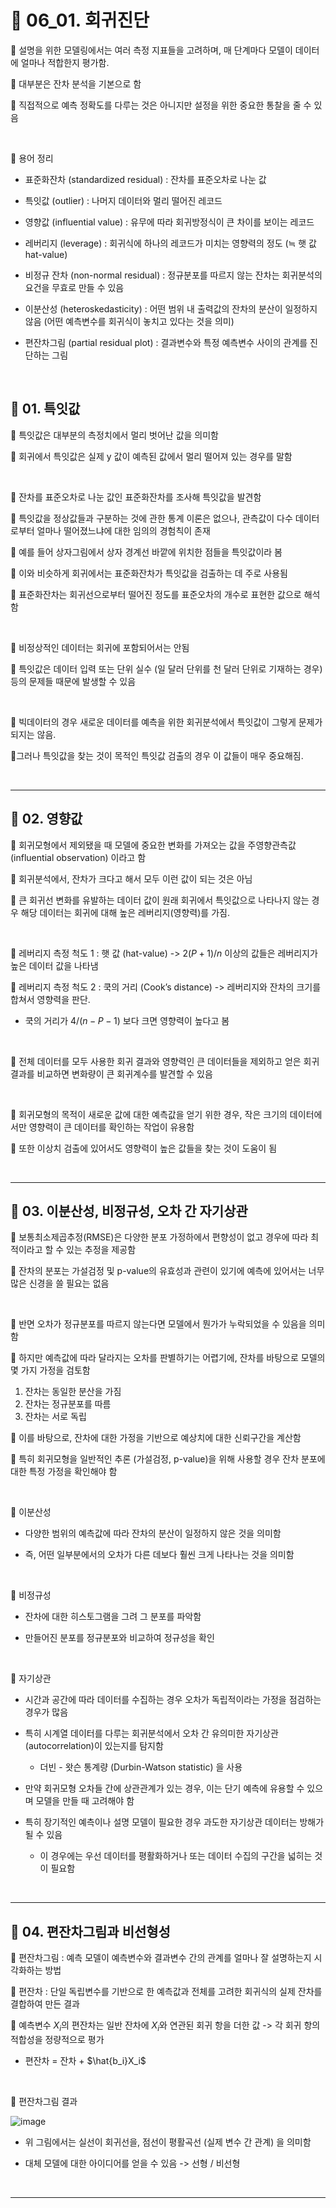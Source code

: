 # 🎰 06_01. 회귀진단  

🎲 설명을 위한 모델링에서는 여러 측정 지표들을 고려하며, 매 단계마다 모델이 데이터에 얼마나 적합한지 평가함.  

🎲 대부분은 잔차 분석을 기본으로 함  

🎲 직접적으로 예측 정확도를 다루는 것은 아니지만 설정을 위한 중요한 통찰을 줄 수 있음  

<br>  


🎲 용어 정리  

- 표준화잔차 (standardized residual) : 잔차를 표준오차로 나눈 값  
   
- 특잇값 (outlier) : 나머지 데이터와 멀리 떨어진 레코드  
   
- 영향값 (influential value) : 유무에 따라 회귀방정식이 큰 차이를 보이는 레코드  
   
- 레버리지 (leverage) : 회귀식에 하나의 레코드가 미치는 영향력의 정도 (≒ 햇 값 hat-value)  
   
- 비정규 잔차 (non-normal residual) : 정규분포를 따르지 않는 잔차는 회귀분석의 요건을 무효로 만들 수 있음  
   
- 이분산성 (heteroskedasticity) : 어떤 범위 내 출력값의 잔차의 분산이 일정하지 않음 (어떤 예측변수를 회귀식이 놓치고 있다는 것을 의미)  
   
- 편잔차그림 (partial residual plot) : 결과변수와 특정 예측변수 사이의 관계를 진단하는 그림  
   
<br>  

## 🎰 01. 특잇값  

🎲 특잇값은 대부분의 측정치에서 멀리 벗어난 값을 의미함  

🎲 회귀에서 특잇값은 실제 y 값이 예측된 값에서 멀리 떨어져 있는 경우를 말함   

<br>  

🎲 잔차를 표준오차로 나눈 값인 표준화잔차를 조사해 특잇값을 발견함  

🎲 특잇값을 정상값들과 구분하는 것에 관한 통계 이론은 없으나, 관측값이 다수 데이터로부터 얼마나 떨어졌느냐에 대한 임의의 경험칙이 존재  

🎲 예를 들어 상자그림에서 상자 경계선 바깥에 위치한 점들을 특잇값이라 봄  

🎲 이와 비슷하게 회귀에서는 표준화잔차가 특잇값을 검출하는 데 주로 사용됨  

🎲 표준화잔차는 회귀선으로부터 떨어진 정도를 표준오차의 개수로 표현한 값으로 해석함  

<br>  

🎲 비정상적인 데이터는 회귀에 포함되어서는 안됨  

🎲 특잇값은 데이터 입력 또는 단위 실수 (일 달러 단위를 천 달러 단위로 기재하는 경우) 등의 문제들 때문에 발생할 수 있음  

<br>  


🎲 빅데이터의 경우 새로운 데이터를 예측을 위한 회귀분석에서 특잇값이 그렇게 문제가 되지는 않음.  

🎲그러나 특잇값을 찾는 것이 목적인 특잇값 검출의 경우 이 값들이 매우 중요해짐.  

<br>  

***  


## 🎰 02. 영향값  

🎲 회귀모형에서 제외됐을 때 모델에 중요한 변화를 가져오는 값을 주영향관측값 (influential observation) 이라고 함  

🎲 회귀분석에서, 잔차가 크다고 해서 모두 이런 값이 되는 것은 아님  

🎲 큰 회귀선 변화를 유발하는 데이터 값이 원래 회귀에서 특잇값으로 나타나지 않는 경우 해당 데이터는 회귀에 대해 높은 레버리지(영향력)를 가짐.  

<br>  


📌 레버리지 측정 척도 1 : 햇 값 (hat-value)  ->  $2(P+1)/n$ 이상의 값들은 레버리지가 높은 데이터 값을 나타냄  

📌 레버리지 측정 척도 2 : 쿡의 거리 (Cook’s distance)  ->  레버리지와 잔차의 크기를 합쳐서 영향력을 판단.  

- 쿡의 거리가 $4 / (n-P-1)$ 보다 크면 영향력이 높다고 봄  

<br>  

🎲 전체 데이터를 모두 사용한 회귀 결과와 영향력인 큰 데이터들을 제외하고 얻은 회귀 결과를 비교하면 변화량이 큰 회귀계수를 발견할 수 있음  

<br>  

🎲 회귀모형의 목적이 새로운 값에 대한 예측값을 얻기 위한 경우, 작은 크기의 데이터에서만 영향력이 큰 데이터를 확인하는 작업이 유용함  

🎲 또한 이상치 검출에 있어서도 영향력이 높은 값들을 찾는 것이 도움이 됨  

<br>  

***  

## 🎰 03. 이분산성, 비정규성, 오차 간 자기상관  

🎲 보통최소제곱추정(RMSE)은 다양한 분포 가정하에서 편향성이 없고 경우에 따라 최적이라고 할 수 있는 추정을 제공함  

🎲 잔차의 분포는 가설검정 및 p-value의 유효성과 관련이 있기에 예측에 있어서는 너무 많은 신경을 쓸 필요는 없음  

<br>  

🎲 반면 오차가 정규분포를 따르지 않는다면 모델에서 뭔가가 누락되었을 수 있음을 의미함  

🎲 하지만 예측값에 따라 달라지는 오차를 판별하기는 어렵기에, 잔차를 바탕으로 모델의 몇 가지 가정을 검토함  

1. 잔차는 동일한 분산을 가짐  
2. 잔차는 정규분포를 따름  
3. 잔차는 서로 독립  
 
🎲 이를 바탕으로, 잔차에 대한 가정을 기반으로 예상치에 대한 신뢰구간을 계산함  

🎲 특히 회귀모형을 일반적인 추론 (가설검정, p-value)을 위해 사용할 경우 잔차 분포에 대한 특정 가정을 확인해야 함  


<br>  

📌 이분산성  

- 다양한 범위의 예측값에 따라 잔차의 분산이 일정하지 않은 것을 의미함  
   
- 즉, 어떤 일부분에서의 오차가 다른 데보다 훨씬 크게 나타나는 것을 의미함  
   
<br>  

📌 비정규성  

- 잔차에 대한 히스토그램을 그려 그 분포를 파악함  
   
- 만들어진 분포를 정규분포와 비교하여 정규성을 확인  
   
<br>  

📌 자기상관  

- 시간과 공간에 따라 데이터를 수집하는 경우 오차가 독립적이라는 가정을 점검하는 경우가 많음  
   
- 특히 시계열 데이터를 다루는 회귀분석에서 오차 간 유의미한 자기상관 (autocorrelation)이 있는지를 탐지함  
  - 더빈 - 왓슨 통계량 (Durbin-Watson statistic) 을 사용  
     
- 만약 회귀모형 오차들 간에 상관관계가 있는 경우, 이는 단기 예측에 유용할 수 있으며 모델을 만들 때 고려해야 함  
   
- 특히 장기적인 예측이나 설명 모델이 필요한 경우 과도한 자기상관 데이터는 방해가 될 수 있음  
   
  - 이 경우에는 우선 데이터를 평활화하거나 또는 데이터 수집의 구간을 넓히는 것이 필요함  
     
<br>  

***  

## 🎰 04. 편잔차그림과 비선형성  

🎲 편잔차그림 : 예측 모델이 예측변수와 결과변수 간의 관계를 얼마나 잘 설명하는지 시각화하는 방법  

🎲 편잔차 : 단일 독립변수를 기반으로 한 예측값과 전체를 고려한 회귀식의 실제 잔차를 결합하여 만든 결과  

🎲 예측변수 $X_i$의 편잔차는 일반 잔차에 $X_i$와 연관된 회귀 항을 더한 값 -> 각 회귀 항의 적합성을 정량적으로 평가

- 편잔차 = 잔차 + $\hat{b_i}X_i$  
   
<br>  

🎲 편잔차그림 결과  

![image](https://user-images.githubusercontent.com/65170165/217290750-3a60250d-33b8-4ec4-a5be-c2e1937fa9d2.png)  

- 위 그림에서는 실선이 회귀선을, 점선이 평활곡선 (실제 변수 간 관계) 을 의미함  
  
- 대체 모델에 대한 아이디어를 얻을 수 있음 -> 선형 / 비선형 
 
<br>  

***  
